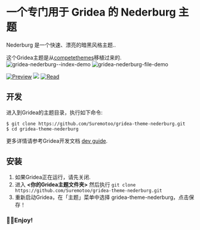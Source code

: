 # 一个专门用于 Gridea 的 Nederburg 主题

Nederburg 是一个快速、漂亮的暗黑风格主题..

这个Gridea主题是从[competethemes](https://www.competethemes.com/tracks/)移植过来的.
![gridea-nederburg--index-demo](https://user-images.githubusercontent.com/26423989/56468065-aa16d200-6459-11e9-8b73-2f554809bded.png)
![gridea-nederburg-file-demo](https://user-images.githubusercontent.com/26423989/56468056-95d2d500-6459-11e9-931a-0fdefa2e2a0b.png)

[![Preview](https://img.shields.io/badge/%E7%82%B9%E5%87%BB%E9%A2%84%E8%A7%88%E6%95%88%E6%9E%9C-Gridea-red.svg)](https://suremotoo.site/blog/)
<img src="https://img.shields.io/github/downloads/Suremotoo/gridea-nederburg-theme/total.svg?style=flat-square"/>
[![Read](https://img.shields.io/badge/language-English-ff69b4.svg)](https://github.com/Suremotoo/gridea-theme-nederburg/blob/master/README.md)


## 开发

进入到Gridea的主题目录，执行如下命令:
```shell
$ git clone https://github.com/Suremotoo/gridea-theme-nederburg.git
$ cd gridea-theme-nederburg
```
更多详情请参考Gridea开发文档 [dev guide](https://gridea.dev/docs/).

## 安装
1. 如果Gridea正在运行，请先关闭.
2. 进入 **<你的Gridea主题文件夹>** 然后执行 ``` git clone https://github.com/Suremotoo/gridea-theme-nederburg.git ``` 
3. 重新启动Gridea，在「主题」菜单中选择 gridea-theme-nederburg，点击保存！

### 🥰🥰Enjoy!
